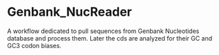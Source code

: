 # Genbank_NucReader
A workflow dedicated to pull sequences from Genbank Nucleotides database and process them. Later the cds are analyzed for their GC and GC3 codon biases.
